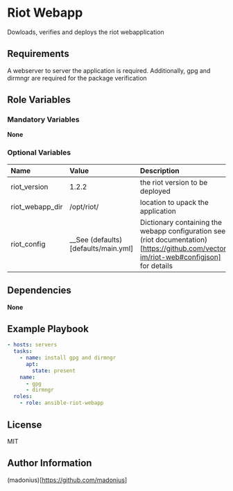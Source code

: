 # Riot Webapp

Dowloads, verifies and deploys the riot webapplication

## Requirements

A webserver to server the application is required.
Additionally, gpg and dirmngr are required for the package verification

## Role Variables

### Mandatory Variables

__None__

### Optional Variables

| Name | Value | Description |
| :--- | :---  | :---        |
| riot_version | 1.2.2 | the riot version to be deployed |
| riot_webapp_dir | /opt/riot/ | location to upack the application |
| riot_config | __See (defaults)[defaults/main.yml] | Dictionary containing the webapp configuration see (riot documentation)[https://github.com/vector-im/riot-web#configjson] for details

## Dependencies

__None__

## Example Playbook

```yaml
- hosts: servers
  tasks:
    - name: install gpg and dirmngr
      apt:
        state: present
	name:
	  - gpg
	  - dirmngr
  roles:
    - role: ansible-riot-webapp
```

License
-------

MIT

Author Information
------------------

(madonius)[https://github.com/madonius]
